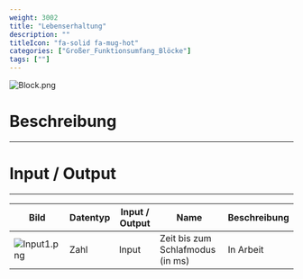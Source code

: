 ```yaml
---
weight: 3002
title: "Lebenserhaltung"
description: ""
titleIcon: "fa-solid fa-mug-hot"
categories: ["Großer_Funktionsumfang_Blöcke"]
tags: [""]
---
```


![Block.png](/images/nxt-images/Kapitel%206%20Gro%C3%9Fer%20Funktionsumfang/6.3%20Lebenserhaltung/Block.png)


# Beschreibung
---

# Input / Output
---

| Bild                                                                                         | Datentyp    | Input / Output | Name     |Beschreibung|
| -------------------------------------------------------------------------------------------- | ------------| ------------ |----------|------------|
| ![Input1.png](/images/nxt-images/Kapitel%206%20Gro%C3%9Fer%20Funktionsumfang/6.3%20Lebenserhaltung/Input1.png)  | Zahl      | Input  | Zeit bis zum Schlafmodus (in ms) | In Arbeit 

